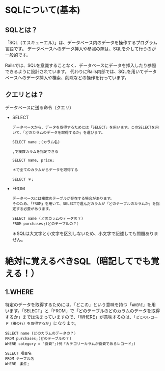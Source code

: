 # SQLについて(基本)

## SQLとは？
「SQL（エスキューエル）」は、データベース内のデータを操作するプログラム言語です。
データベースへのデータ挿入や参照の際は、SQLを介して行うのが一般的です。

Railsでは、SQLを意識することなく、データベースにデータを挿入したり参照できるように設計されています。
代わりにRails内部では、SQLを用いてデータベースへのデータ挿入や検索、削除などの操作を行っています。

## クエリとは？
データベースに送る命令（クエリ）

* SELECT

      データベースから、データを取得するためには「SELECT」を用います。このSELECTを用いて、「どのカラムのデータを取得するか」を選びます。

    `SELECT name ;(カラム名)`

      ,で複数カラムを指定できる

    `SELECT name, price;`

      ＊で全てのカラムからデータを取得する
    `SELECT ＊;`

* FROM

      データベースには複数のテーブルが存在する場合があります。
      そのため、「FROM」を用いて、SELECTで選んだカラムが「どのテーブルのカラムか」を指定する必要があります。

    ```
    SELECT name (どのカラムのデータの？)
    FROM purchases;(どのテーブルの？)
    ```
   ＊SQLは大文字と小文字を区別しないため、小文字で記述しても問題ありません。

# 絶対に覚えるべきSQL（暗記してでも覚える！）

## 1.WHERE

特定のデータを取得するためには、「どこの」という意味を持つ「`WHERE`」を用います。「SELECT」と「FROM」で「どのテーブルのどのカラムのデータを取得するか」までは決まっていますので、「WHERE」が意味するのは、「`どこのレコード（横の行）を取得するか`」になります。

  ```
  SELECT name (どのカラムのデータの？)
  FROM purchases;(どのテーブルの？)
  WHERE category = "食費";(例「カテゴリーカラムが食費であるレコード」)
  ```



  ```
  SELECT 項目名
  FROM テーブル名
  WHERE　条件;
  ```
